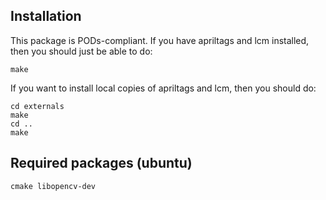 ## Installation

This package is PODs-compliant. If you have apriltags and lcm installed, then you should just be able to do:

	make

If you want to install local copies of apriltags and lcm, then you should do:

	
	cd externals
	make
	cd ..
	make


## Required packages (ubuntu)

	cmake libopencv-dev